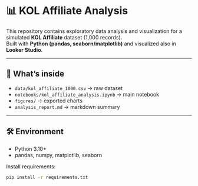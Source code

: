 # 📊 KOL Affiliate Analysis

This repository contains exploratory data analysis and visualization for a simulated **KOL Affiliate** dataset (1,000 records).  
Built with **Python (pandas, seaborn/matplotlib)** and visualized also in **Looker Studio**.

---

## 📂 What’s inside
- `data/kol_affiliate_1000.csv` → raw dataset  
- `notebooks/kol_affiliate_analysis.ipynb` → main notebook  
- `figures/` → exported charts  
- `analysis_report.md` → markdown summary  

---

## 🛠 Environment
- Python 3.10+  
- pandas, numpy, matplotlib, seaborn  

Install requirements:  
```bash
pip install -r requirements.txt
